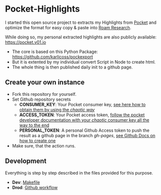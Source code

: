 # Pocket-Highlights

I started this open source project to extracts my Highlights from [Pocket](https://app.getpocket.com) and optimize the format for easy copy & paste into [Roam Research](https://roamresearch.com).

While doing so, my personal extracted highlights are also publicly available: https://pocket.v01.io


* The core is based on this Python Package: https://github.com/karlicoss/pockexport
* But it is extented by my individual convert Script in Node to create html.
* The whole thing is then published daily init to a github page.

## Create your own instance
* Fork this repository for yourself.
* Set Github repository secrets
    * __CONSUMER_KEY__: Your Pocket consumer key, [see here how to obtain them by using the _chaotic way_](https://github.com/karlicoss/pockexport)
    *  __ACCESS_TOKEN__: Your Pocket access token, [follow the pocket developer documentation with your _chaotic_ consumer key all the way to the end](https://getpocket.com/developer/docs/authentication)
    * __PERSONAL_TOKEN__: A personal Github Access token to push the result as a github page in the branch _gh-pages_, [see Github Docs on how to create one](https://docs.github.com/en/free-pro-team@latest/github/authenticating-to-github/creating-a-personal-access-token)
* Make sure, that the action runs. 


## Development
Everything is step by step described in the files provided for this purpose.
* __Dev__: [Makefile](https://github.com/klausbreyer/pocket-highlights/blob/main/Makefile)
* __Drod__: [Github workflow](https://github.com/klausbreyer/pocket-highlights/blob/main/.github/workflows/main.yml)

